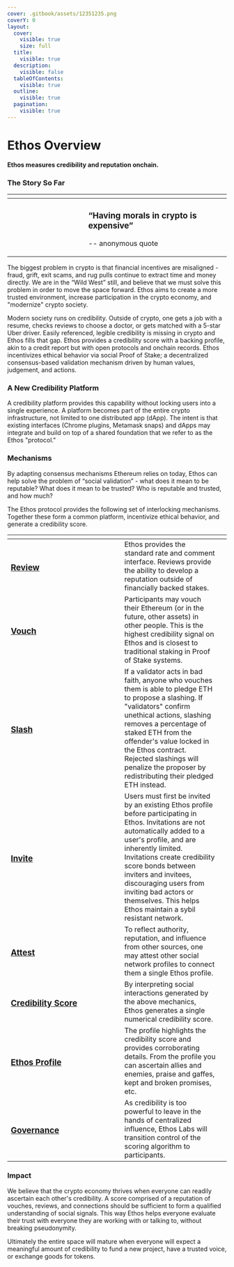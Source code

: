 ```yaml
---
cover: .gitbook/assets/12351235.png
coverY: 0
layout:
  cover:
    visible: true
    size: full
  title:
    visible: true
  description:
    visible: false
  tableOfContents:
    visible: true
  outline:
    visible: true
  pagination:
    visible: true
---
```


# Ethos Overview

**Ethos measures credibility and reputation onchain.**&#x20;

### The Story So Far

<table data-header-hidden><thead><tr><th width="162"></th><th></th></tr></thead><tbody><tr><td><img src="https://lh7-us.googleusercontent.com/Quw_H8abl3w2YIQ0lgWnu4NQN7KoYpQy3Z-xZ6IZhe8p9NINKtcnK-Aou6poufm7Af7pdPzteTcrVF3Wy-SjkEdVg00Nf3bi8u-buRkm_002PkBNH146V1Khu_fjzShoj1-qRCBVBux2NQlFawaAJAGsVw=s2048" alt=""></td><td><h3>“Having morals in crypto is expensive” </h3><p>-- anonymous quote</p></td></tr></tbody></table>

The biggest problem in crypto is that financial incentives are misaligned - fraud, grift, exit scams, and rug pulls continue to extract time and money directly. We are in the “Wild West” still, and believe that we must solve this problem in order to move the space forward. Ethos aims to create a more trusted environment, increase participation in the crypto economy, and "modernize" crypto society.

Modern society runs on credibility. Outside of crypto, one gets a job with a resume, checks reviews to choose a doctor, or gets matched with a 5-star Uber driver. Easily referenced, legible credibility is missing in crypto and Ethos fills that gap. Ethos provides a credibility score with a backing profile, akin to a credit report but with open protocols and onchain records. Ethos incentivizes ethical behavior via social Proof of Stake; a decentralized consensus-based validation mechanism driven by human values, judgement, and actions.

### A New Credibility Platform

A credibility platform provides this capability without locking users into a single experience. A platform becomes part of the entire crypto infrastructure, not limited to one distributed app (dApp). The intent is that existing interfaces (Chrome plugins, Metamask snaps) and dApps may integrate and build on top of a shared foundation that we refer to as the Ethos "protocol."

### Mechanisms

By adapting consensus mechanisms Ethereum relies on today, Ethos can help solve the problem of “social validation” - what does it mean to be reputable? What does it mean to be trusted? Who is reputable and trusted, and how much?

The Ethos protocol provides the following set of interlocking mechanisms. Together these form a common platform, incentivize ethical behavior, and generate a credibility score.

<table data-header-hidden><thead><tr><th width="245"></th><th></th><th data-hidden></th></tr></thead><tbody><tr><td><h3><a href="ethos-mechanisms/review.md">Review</a></h3></td><td>Ethos provides the standard rate and comment interface. Reviews provide the ability to develop a reputation outside of financially backed stakes. </td><td></td></tr><tr><td><h3><a href="ethos-mechanisms/vouch.md">Vouch</a></h3></td><td>Participants may vouch their Ethereum (or in the future, other assets) in other people. This is the highest credibility signal on Ethos and is closest to traditional staking in Proof of Stake systems.</td><td></td></tr><tr><td><h3><a href="ethos-mechanisms/slash.md">Slash</a> </h3></td><td>If a validator acts in bad faith, anyone who vouches them is able to pledge ETH to propose a slashing. If "validators" confirm unethical actions, slashing removes a percentage of staked ETH from the offender's value locked in the Ethos contract. Rejected slashings will penalize the proposer by redistributing their pledged ETH instead.</td><td></td></tr><tr><td><h3><a href="ethos-mechanisms/invite.md">Invite</a></h3></td><td>Users must first be invited by an existing Ethos profile before participating in Ethos. Invitations are not automatically added to a user's profile, and are inherently limited. Invitations create credibility score bonds between inviters and invitees, discouraging users from inviting bad actors or themselves. This helps Ethos maintain a sybil resistant network.</td><td></td></tr><tr><td><h3><a href="ethos-mechanisms/attest.md">Attest</a></h3></td><td>To reflect authority, reputation, and influence from other sources, one may attest other social network profiles to connect them a single Ethos profile. </td><td></td></tr><tr><td><h3><a href="ethos-mechanisms/credibility-score.md">Credibility Score</a></h3></td><td>By interpreting social interactions generated by the above mechanics, Ethos generates a single numerical credibility score. </td><td></td></tr><tr><td><h3><a href="ethos-mechanisms/profile.md">Ethos Profile</a></h3></td><td>The profile highlights the credibility score and provides corroborating details. From the profile you can ascertain allies and enemies, praise and gaffes, kept and broken promises, etc.  </td><td></td></tr><tr><td><h3><a href="broken-reference">Governance</a></h3></td><td>As credibility is too powerful to leave in the hands of centralized influence, Ethos Labs will transition control of the scoring algorithm to participants.</td><td></td></tr></tbody></table>

### Impact

We believe that the crypto economy thrives when everyone can readily ascertain each other's credibility. A score comprised of a reputation of vouches, reviews, and connections should be sufficient to form a qualified understanding of social signals. This way Ethos helps everyone evaluate their trust with everyone they are working with or talking to, without breaking pseudonymity.&#x20;

Ultimately the entire space will mature when everyone will expect a meaningful amount of credibility to fund a new project, have a trusted voice, or exchange goods for tokens.&#x20;
